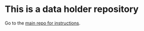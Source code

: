 # This is a data holder repository

Go to the [main repo for instructions](https://github.com/bydavy/EFI-ASRock-Z390-Phantom-Gaming).
